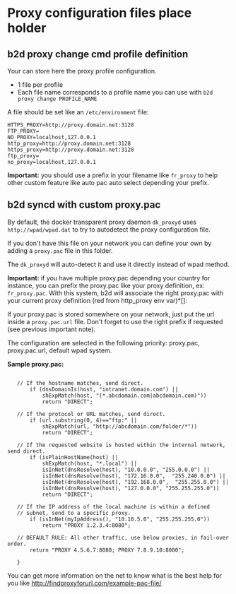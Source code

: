 # Proxy configuration files place holder

## b2d proxy change cmd profile definition

Your can store here the proxy profile configuration.

- 1 file per profile
- Each file name corresponds to a profile name you can use with ```b2d proxy change PROFILE_NAME```

A file should be set like an ```/etc/environment``` file:

```HTTP_PROXY=http://proxy.domain.net:3128
HTTPS_PROXY=http://proxy.domain.net:3128
FTP_PROXY=
NO_PROXY=localhost,127.0.0.1
http_proxy=http://proxy.domain.net:3128
https_proxy=http://proxy.domain.net:3128
ftp_proxy=
no_proxy=localhost,127.0.0.1
```

**Important:** you should use a prefix in your filename like ```fr_proxy``` to help other custom feature like auto pac auto select depending your prefix.

## b2d syncd with custom proxy.pac

By default, the docker transparent proxy daemon ```dk_proxyd``` uses ```http://wpad/wpad.dat``` to try to autodetect the proxy configuration file.

If you don't have this file on your network you can define your own by adding a ```proxy.pac``` file in this folder.

The ```dk_proxyd``` will auto-detect it and use it directly instead of wpad method.

**Important:** if you have multiple proxy.pac depending your country for instance, you can prefix the proxy.pac like your proxy definition, ex: ```fr_proxy.pac```. With this system, b2d will associate the right proxy.pac with your current proxy definition (red from http_proxy env var)*[]: 

If your proxy.pac is stored somewhere on your network, just put the url inside a ```proxy.pac.url``` file. Don't forget to use the right prefix if requested (see previous important note). 

The configuration are selected in the following priority: proxy.pac, proxy.pac.url, default wpad system.

**Sample proxy.pac:**

```function FindProxyForURL(url, host) {
    
   // If the hostname matches, send direct.
       if (dnsDomainIs(host, "intranet.domain.com") ||
           shExpMatch(host, "(*.abcdomain.com|abcdomain.com)"))
           return "DIRECT";
    
   // If the protocol or URL matches, send direct.
       if (url.substring(0, 4)=="ftp:" ||
           shExpMatch(url, "http://abcdomain.com/folder/*"))
           return "DIRECT";
    
   // If the requested website is hosted within the internal network, send direct.
       if (isPlainHostName(host) ||
           shExpMatch(host, "*.local") ||
           isInNet(dnsResolve(host), "10.0.0.0", "255.0.0.0") ||
           isInNet(dnsResolve(host), "172.16.0.0",  "255.240.0.0") ||
           isInNet(dnsResolve(host), "192.168.0.0",  "255.255.0.0") ||
           isInNet(dnsResolve(host), "127.0.0.0", "255.255.255.0"))
           return "DIRECT";
    
   // If the IP address of the local machine is within a defined
   // subnet, send to a specific proxy.
       if (isInNet(myIpAddress(), "10.10.5.0", "255.255.255.0"))
           return "PROXY 1.2.3.4:8080";
    
   // DEFAULT RULE: All other traffic, use below proxies, in fail-over order.
       return "PROXY 4.5.6.7:8080; PROXY 7.8.9.10:8080";
    
   }
```

You can get more information on the net to know what is the best help for you like http://findproxyforurl.com/example-pac-file/
